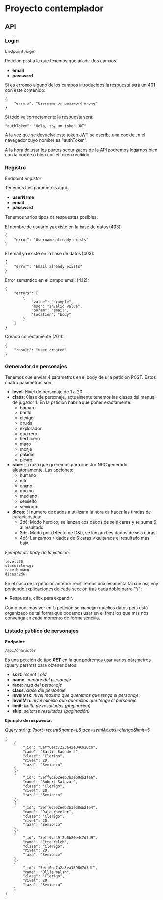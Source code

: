 # Proyecto contemplador

## API

### Login

Endpoint */login*

Peticion post a la que tenemos que añadir dos campos.

- **email**
- **password**

Si es erroneo alguno de los campos introducidos la respuesta será un 401 con este contenido:

```
{
    "errors": "Username or password wrong"
}
```

Si todo va correctamente la respuesta será:

```
"authToken": "Hola, soy un token JWT"
```

A la vez que se devuelve este token JWT se escribe una cookie en el navegador cuyo nombre es "authToken".

A la hora de usar los puntos securizados de la API podremos logarnos bien con la cookie o bien con el token recibido.

### Registro

Endpoint */register*

Tenemos tres parametros aquí.

- **userName**
- **email**
- **password**

Tenemos varios tipos de respuestas posibles:

El nombre de usuario ya existe en la base de datos (403):

```
{
    "error": "Username already exists"
}
```

El email ya existe en la base de datos (403):

```
{
    "error": "Email already exists"
}
```

Error semantico en el campo email (422):

```
{
    "errors": [
        {
            "value": "example",
            "msg": "Invalid value",
            "param": "email",
            "location": "body"
        }
    ]
}
```

Creado correctamente (201):

```
{
    "result": "user created"
}
```


### Generador de personajes

Tenemos que enviar 4 parametros en el body de una petición POST. Estos cuatro parametros son:
- **level**: Nivel de personaje de 1 a 20
- **class**: Clase de personaje, actualmente tenemos las clases del manual de jugador 1. En la petición habría que poner exactamente:
    - barbaro
    - bardo
    - clerigo
    - druida
    - explorador
    - guerrero
    - hechicero
    - mago
    - monje
    - paladin
    - picaro
- **race**: La raza que queremos para nuestro NPC generado aleatoriamente. Las opciones:
    - humano
    - elfo
    - enano
    - gnomo
    - mediano
    - semielfo
    - semiorco
- **dices**: El numero de dados a utilizar a la hora de hacer las tiradas de caracteristica:
    - 2d6: Modo heroico, se lanzan dos dados de seis caras y se suma 6 al resultado
    - 3d6: Modo por defecto de D&D, se lanzan tres dados de seis caras.
    - 4d6: Lanzamos 4 dados de 6 caras y quitamos el resultado mas bajo.

*Ejemplo del body de la petición:*

```
level:20
class:clerigo
race:humano
dices:2d6
```

En el caso de la petición anterior recibiremos una respuesta tal que así, voy poniendo explicaciones de cada sección tras cada doble barra "//":

<details>
<summary>Respuesta, click para expandir.</summary>

```

{
    "createdCharacter": {
        "clase": "Clerigo", //La clase
        "nivel": 20, //Nivel de personaje
        "raza": "Humano", //Raza
        "especial": [ //Especiales en array
            "Expulsar o reprender muertos vivientes",
            "Conjuro extra de dominio por cada nivel de conjuro del 1 al 9"
        ],
        "caracteristicas": { //Caracteristicas, primero base y luego modificador
            "Sab": [
                18,
                4
            ],
            "Fue": [
                17,
                3
            ],
            "Car": [
                16,
                3
            ],
            "Con": [
                12,
                1
            ],
            "Int": [
                12,
                1
            ],
            "Des": [
                9,
                -1
            ]
        },
        "habilidades": [
            [
                "Abrir cerraduras", //Nombre
                "Des", //Caracteristica asociada
                false, //Afectado por penalizador armadura
                -1, // Mod caracteristica
                1, // Rangos
                0, // Mod varios
                false, // Clasea o no
                false // Usable sin rangos o no
            ],
            [
                "Artesania",
                "Int",
                false,
                1,
                23,
                0,
                true,
                true
            ],
            [
                "Averiguar intenciones",
                "Sab",
                false,
                4,
                0,
                0,
                false,
                true
            ],
            [
                "Avistar",
                "Sab",
                false,
                4,
                2,
                0,
                false,
                true
            ],
            [
                "Buscar",
                "Int",
                false,
                1,
                1,
                0,
                false,
                true
            ],
            [
                "Concentracion",
                "Con",
                false,
                1,
                9,
                0,
                true,
                true
            ],
            [
                "Conocimiento de conjuros",
                "Int",
                false,
                1,
                17,
                0,
                true,
                false
            ],
            [
                "Descrifrar escritura",
                "Int",
                false,
                1,
                1,
                0,
                false,
                false
            ],
            [
                "Diplomacia",
                "Car",
                false,
                3,
                17,
                0,
                true,
                true
            ],
            [
                "Disfrazarse",
                "Car",
                false,
                3,
                2,
                0,
                false,
                true
            ],
            [
                "Engañar",
                "Car",
                false,
                3,
                0,
                0,
                false,
                true
            ],
            [
                "Equilibrio",
                "Des",
                true,
                -1,
                3,
                -17,
                false,
                true
            ],
            [
                "Escapismo",
                "Des",
                true,
                -1,
                0,
                -17,
                false,
                true
            ],
            [
                "Esconderse",
                "Des",
                true,
                -1,
                0,
                -17,
                false,
                true
            ],
            [
                "Escuchar",
                "Sab",
                false,
                4,
                1,
                0,
                false,
                true
            ],
            [
                "Falsificar",
                "Int",
                false,
                1,
                1,
                0,
                false,
                true
            ],
            [
                "Interpretar",
                "Car",
                false,
                3,
                0,
                0,
                false,
                true
            ],
            [
                "Intimidar",
                "Int",
                false,
                1,
                2,
                0,
                false,
                true
            ],
            [
                "Inutilizar mecanismo",
                "Int",
                false,
                1,
                1,
                0,
                false,
                false
            ],
            [
                "Juego de manos",
                "Des",
                false,
                -1,
                0,
                0,
                false,
                false
            ],
            [
                "Montar",
                "Des",
                false,
                -1,
                0,
                0,
                false,
                true
            ],
            [
                "Moverse sigilosamente",
                "Des",
                true,
                -1,
                0,
                -17,
                false,
                true
            ],
            [
                "Nadar",
                "Fue",
                true,
                3,
                0,
                -34,
                false,
                true
            ],
            [
                "Oficio",
                "Sab",
                false,
                4,
                22,
                0,
                true,
                false
            ],
            [
                "Piruetas",
                "Des",
                true,
                -1,
                4,
                -17,
                false,
                false
            ],
            [
                "Reunir informacion",
                "Car",
                false,
                3,
                0,
                0,
                false,
                true
            ],
            [
                "Saber arcano",
                "Int",
                false,
                1,
                10,
                0,
                true,
                false
            ],
            [
                "Saber arquitectura e ingenieria",
                "Int",
                false,
                1,
                0,
                0,
                false,
                false
            ],
            [
                "Saber dungeons",
                "Int",
                false,
                1,
                1,
                0,
                false,
                false
            ],
            [
                "Saber geografia",
                "Int",
                false,
                1,
                2,
                0,
                false,
                false
            ],
            [
                "Saber historia",
                "Int",
                false,
                1,
                14,
                0,
                true,
                false
            ],
            [
                "Saber local",
                "Int",
                false,
                1,
                2,
                0,
                false,
                false
            ],
            [
                "Saber los planos",
                "Int",
                false,
                1,
                16,
                0,
                true,
                false
            ],
            [
                "Saber naturaleza",
                "Int",
                false,
                1,
                3,
                0,
                false,
                false
            ],
            [
                "Saber nobleza y realeza",
                "Int",
                false,
                1,
                0,
                0,
                false,
                false
            ],
            [
                "Saber religion",
                "Int",
                false,
                1,
                15,
                0,
                true,
                false
            ],
            [
                "Saltar",
                "Fue",
                true,
                3,
                1,
                -17,
                false,
                true
            ],
            [
                "Sanar",
                "Sab",
                false,
                4,
                17,
                0,
                true,
                true
            ],
            [
                "Supervivencia",
                "Sab",
                false,
                4,
                0,
                0,
                false,
                true
            ],
            [
                "Tasacion",
                "Int",
                false,
                1,
                0,
                0,
                false,
                true
            ],
            [
                "Trato con animales",
                "Car",
                false,
                3,
                0,
                0,
                false,
                false
            ],
            [
                "Trepar",
                "Fue",
                false,
                3,
                3,
                0,
                false,
                false
            ],
            [
                "Usar objeto magico",
                "Car",
                false,
                3,
                2,
                0,
                false,
                false
            ],
            [
                "Uso de cuerdas",
                "Des",
                false,
                -1,
                1,
                0,
                false,
                true
            ]
        ],
        "equipo": {
            "armas": [
                [
                    "Lanza corta", // Nombre
                    "1 po", //Valor
                    "1d4", //Daño pequeño
                    "1d6", //Daño mediano
                    "x2", //Valor critico
                    "20", // Incremento de distancia
                    3, //Peso
                    "Perforante", //Tipo de daño
                    false // Dos manos o no
                ],
                [
                    "Lanza corta",
                    "1 po",
                    "1d4",
                    "1d6",
                    "x2",
                    "20",
                    3,
                    "Perforante",
                    false
                ],
                [
                    "Jabalina",
                    "1 po",
                    "1d6",
                    "1d8",
                    "x2",
                    "30",
                    2,
                    "Perforante",
                    false
                ]
            ],
            "armadura": [
                "Cota de bandas", // Nombre
                "250 po", // Precio
                6, // Bonificador 
                1, // Destreza maxima
                -6, // Penalizador armadura
                35, // Fallo arcano
                20, // Velocidad 30'
                15, //Velocidad 20'
                35 // Peso
            ],
            "escudo": [ //Igual a la armadura
                "Escudo pesado de acero",
                "20 po",
                2,
                1000,
                -2,
                15,
                30,
                20,
                15
            ]
        },
        "ataqueBase": [
            15,
            10,
            5
        ],
        "ataques": [ //Se elige uno de los tres para ataque completo.
            "Lanza corta",
            18,
            13,
            8,
            "1d6 + 3",
            "Lanza corta",
            18,
            13,
            8,
            "1d6 + 3",
            "Jabalina",
            18,
            13,
            8,
            "1d8 + 3"
        ],
        "ca": [ // Armadura en el mismo orden que en la ficha de personaje.
            17, // Total
            9, // Toque
            18 // Desprevenido
        ],
        "velocidad": 20, //Velocidad terrestre con armadura puesta
        "pg": 112, // Puntos de golpe
        "alineamiento": "CM",
        "conjuros": [ //Conjuros en un array.
            6, // Nivel 0
            6, // Nivel 1
            6, // Nivel 2
            6, // Nivel 3
            6, // Nivel 4
            5, // Nivel 5
            4, // Nivel 6
            4, // Nivel 7
            4, // Nivel 8
            4 // Nivel 9
        ]
    }
}

```

</details>

Como podemos ver en la petición se manejan muchos datos pero está organizado de tal forma que podamos usar en el front los que mas nos convenga en cada momento de forma sencilla.

### Listado público de personajes

**Endpoint:**

```
/api/character
```

Es una petición de tipo **GET** en la que podremos usar varios párametros (query params) para obtener datos:
- **sort**: *recent* | *old*
- **name**: *nombre del personaje*
- **race**: *raza del personaje*
- **class**: *clase del personaje*
- **levelMax**: *nivel maximo que queremos que tenga el personaje*
- **levelMin**: *nivel minimo que queremos que tenga el personaje*
- **limit**: *limite de resultados (paginacion)*
- **skip**: *saltarse resultados (paginación)*

**Ejemplo de respuesta:**

Query string: *?sort=recent&name=L&race=semi&class=clerigo&limit=5*

```
[
    {
        "_id": "5eff0eac7223a42e046b10cb",
        "name": "Sallie Saunders",
        "clase": "Clerigo",
        "nivel": 20,
        "raza": "Semiorco"
    },
    {
        "_id": "5eff0ce62eeb3b3e60db2fe6",
        "name": "Robert Salazar",
        "clase": "Clerigo",
        "nivel": 20,
        "raza": "Semiorco"
    },
    {
        "_id": "5eff0ce62eeb3b3e60db2fe4",
        "name": "Dale Wheeler",
        "clase": "Clerigo",
        "nivel": 20,
        "raza": "Semiorco"
    },
    {
        "_id": "5eff0ce49f2b0b20e4c7d7d9",
        "name": "Etta Welch",
        "clase": "Clerigo",
        "nivel": 20,
        "raza": "Semiorco"
    },
    {
        "_id": "5eff0ac7a2a3ea1398d7d3df",
        "name": "Ollie Walsh",
        "clase": "Clerigo",
        "nivel": 20,
        "raza": "Semiorco"
    }
]
```